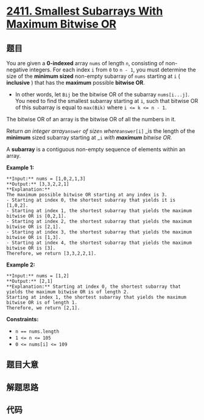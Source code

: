 # [2411. Smallest Subarrays With Maximum Bitwise OR](https://leetcode.com/problems/smallest-subarrays-with-maximum-bitwise-or)

## 题目

You are given a **0-indexed** array `nums` of length `n`, consisting of non-
negative integers. For each index `i` from `0` to `n - 1`, you must determine
the size of the **minimum sized** non-empty subarray of `nums` starting at `i`
( **inclusive** ) that has the **maximum** possible **bitwise OR**.

  * In other words, let `Bij` be the bitwise OR of the subarray `nums[i...j]`. You need to find the smallest subarray starting at `i`, such that bitwise OR of this subarray is equal to `max(Bik)` where `i <= k <= n - 1`.

The bitwise OR of an array is the bitwise OR of all the numbers in it.

Return _an integer array_`answer` _of size_`n` _where_`answer[i]` _is the
length of the **minimum** sized subarray starting at _`i` _with **maximum**
bitwise OR._

A **subarray** is a contiguous non-empty sequence of elements within an array.



**Example 1:**

    
    
    **Input:** nums = [1,0,2,1,3]
    **Output:** [3,3,2,2,1]
    **Explanation:**
    The maximum possible bitwise OR starting at any index is 3. 
    - Starting at index 0, the shortest subarray that yields it is [1,0,2].
    - Starting at index 1, the shortest subarray that yields the maximum bitwise OR is [0,2,1].
    - Starting at index 2, the shortest subarray that yields the maximum bitwise OR is [2,1].
    - Starting at index 3, the shortest subarray that yields the maximum bitwise OR is [1,3].
    - Starting at index 4, the shortest subarray that yields the maximum bitwise OR is [3].
    Therefore, we return [3,3,2,2,1]. 
    

**Example 2:**

    
    
    **Input:** nums = [1,2]
    **Output:** [2,1]
    **Explanation:** Starting at index 0, the shortest subarray that yields the maximum bitwise OR is of length 2.
    Starting at index 1, the shortest subarray that yields the maximum bitwise OR is of length 1.
    Therefore, we return [2,1].
    



**Constraints:**

  * `n == nums.length`
  * `1 <= n <= 105`
  * `0 <= nums[i] <= 109`


## 题目大意

## 解题思路

## 代码

```javascript

```
